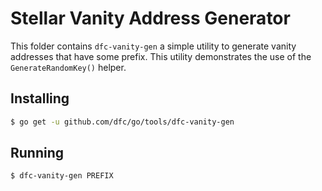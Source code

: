 # Stellar Vanity Address Generator

This folder contains `dfc-vanity-gen` a simple utility to generate vanity addresses that have some prefix.  This utility demonstrates the use of the
`GenerateRandomKey()` helper.

## Installing

```bash
$ go get -u github.com/dfc/go/tools/dfc-vanity-gen
```

## Running

```bash
$ dfc-vanity-gen PREFIX
```
